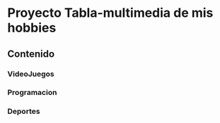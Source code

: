 # Proyecto Tabla-multimedia de mis hobbies
## Contenido
### VideoJuegos
### Programacion
### Deportes
